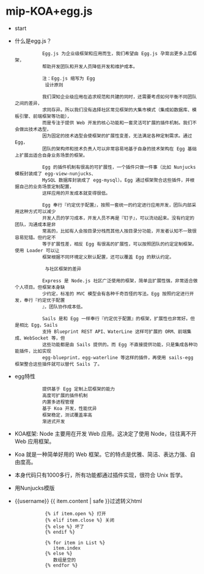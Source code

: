 # mip-KOA+egg.js #

- start

- 什么是egg.js？

                Egg.js 为企业级框架和应用而生，我们希望由 Egg.js 孕育出更多上层框架，
                帮助开发团队和开发人员降低开发和维护成本。

                注：Egg.js 缩写为 Egg
                 设计原则

                我们深知企业级应用在追求规范和共建的同时，还需要考虑如何平衡不同团队之间的差异，
                求同存异。所以我们没有选择社区常见框架的大集市模式（集成如数据库、模板引擎、前端框架等功能），
                而是专注于提供 Web 开发的核心功能和一套灵活可扩展的插件机制。我们不会做出技术选型，
                因为固定的技术选型会使框架的扩展性变差，无法满足各种定制需求。通过 Egg，
                团队的架构师和技术负责人可以非常容易地基于自身的技术架构在 Egg 基础上扩展出适合自身业务场景的框架。

                Egg 的插件机制有很高的可扩展性，一个插件只做一件事（比如 Nunjucks 模板封装成了 egg-view-nunjucks、
                MySQL 数据库封装成了 egg-mysql）。Egg 通过框架聚合这些插件，并根据自己的业务场景定制配置，
                这样应用的开发成本就变得很低。

                Egg 奉行『约定优于配置』，按照一套统一的约定进行应用开发，团队内部采用这种方式可以减少
                开发人员的学习成本，开发人员不再是『钉子』，可以流动起来。没有约定的团队，沟通成本是非
                常高的，比如有人会按目录分栈而其他人按目录分功能，开发者认知不一致很容易犯错。但约定不
                等于扩展性差，相反 Egg 有很高的扩展性，可以按照团队的约定定制框架。使用 Loader 可以让
                框架根据不同环境定义默认配置，还可以覆盖 Egg 的默认约定。

                 与社区框架的差异

                Express 是 Node.js 社区广泛使用的框架，简单且扩展性强，非常适合做个人项目。但框架本身缺
                少约定，标准的 MVC 模型会有各种千奇百怪的写法。Egg 按照约定进行开发，奉行『约定优于配置
                』，团队协作成本低。

                Sails 是和 Egg 一样奉行『约定优于配置』的框架，扩展性也非常好。但是相比 Egg，Sails 
                支持 Blueprint REST API、WaterLine 这样可扩展的 ORM、前端集成、WebSocket 等，但
                这些功能都是由 Sails 提供的。而 Egg 不直接提供功能，只是集成各种功能插件，比如实现 
                egg-blueprint，egg-waterline 等这样的插件，再使用 sails-egg 框架整合这些插件就可以替代 Sails 了。
                

- egg特性

                提供基于 Egg 定制上层框架的能力
                高度可扩展的插件机制
                内置多进程管理
                基于 Koa 开发，性能优异
                框架稳定，测试覆盖率高
                渐进式开发
                
- KOA框架: Node 主要用在开发 Web 应用。这决定了使用 Node，往往离不开 Web 应用框架。
- Koa 就是一种简单好用的 Web 框架。它的特点是优雅、简洁、表达力强、自由度高。
- 本身代码只有1000多行，所有功能都通过插件实现，很符合 Unix 哲学。

- 用Nunjucks模版
- {{username}} {{ item.content | safe }}过滤转义html 

                 {% if item.open %} 打开
                 {% elif item.close %} 关闭
                 {% else %} 坏了
                 {% endif %}
                 
                 {% for item in List %}
                    item.index
                 {% else %}
                    数组是空的
                 {% endfor %}
